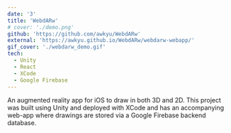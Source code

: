 ```yaml
---
date: '3'
title: 'WebdARw'
# cover: './demo.png'
github: 'https://github.com/awkyu/WebdARw'
external: 'https://awkyu.github.io/WebdARw/webdarw-webapp/'
gif_cover: './webdarw_demo.gif'
tech:
  - Unity
  - React
  - XCode
  - Google Firebase
---
```


An augmented reality app for iOS to draw in both 3D and 2D. This project was built using Unity and deployed with XCode and has an accompanying web-app where drawings are stored via a Google Firebase backend database.
